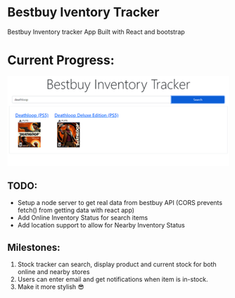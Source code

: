 # Bestbuy Iventory Tracker
Bestbuy Inventory tracker App Built with React and bootstrap 

# Current Progress:

![screenshot](./img/screenshot-01.png)

## TODO:
 - Setup a node server to get real data from bestbuy API (CORS prevents fetch() from getting data with react app)
 - Add Online Inventory Status for search items 
 - Add location support to allow for Nearby Inventory Status

## Milestones:
 1. Stock tracker can search, display product and current stock for both online and nearby stores
 2. Users can enter email and get notifications when item is in-stock.
 3. Make it more stylish 😎